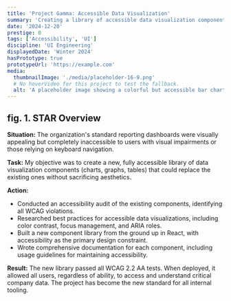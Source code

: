 ```yaml
---
title: 'Project Gamma: Accessible Data Visualization'
summary: 'Creating a library of accessible data visualization components that meet WCAG 2.2 AA standards.'
date: '2024-12-20'
prestige: 0
tags: ['Accessibility', 'UI']
discipline: 'UI Engineering'
displayedDate: 'Winter 2024'
hasPrototype: true
prototypeUrl: 'https://example.com'
media:
  thumbnailImage: './media/placeholder-16-9.png'
  # No hoverVideo for this project to test the fallback.
  alt: 'A placeholder image showing a colorful but accessible bar chart.'
---
```


## fig. 1. STAR Overview

**Situation:** The organization's standard reporting dashboards were visually appealing but completely inaccessible to users with visual impairments or those relying on keyboard navigation.

**Task:** My objective was to create a new, fully accessible library of data visualization components (charts, graphs, tables) that could replace the existing ones without sacrificing aesthetics.

**Action:**
- Conducted an accessibility audit of the existing components, identifying all WCAG violations.
- Researched best practices for accessible data visualizations, including color contrast, focus management, and ARIA roles.
- Built a new component library from the ground up in React, with accessibility as the primary design constraint.
- Wrote comprehensive documentation for each component, including usage guidelines for maintaining accessibility.

**Result:** The new library passed all WCAG 2.2 AA tests. When deployed, it allowed all users, regardless of ability, to access and understand critical company data. The project has become the new standard for all internal tooling.

